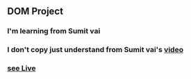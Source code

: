 ## DOM Project

### I'm learning from Sumit vai
### I don't copy just understand from Sumit vai's [video](https://www.youtube.com/watch?v=z6NC2Xyg5M0&ab_channel=LearnwithSumit)
### [see Live](https://ryan-riaz.github.io/dom-manipulation-lws/)
